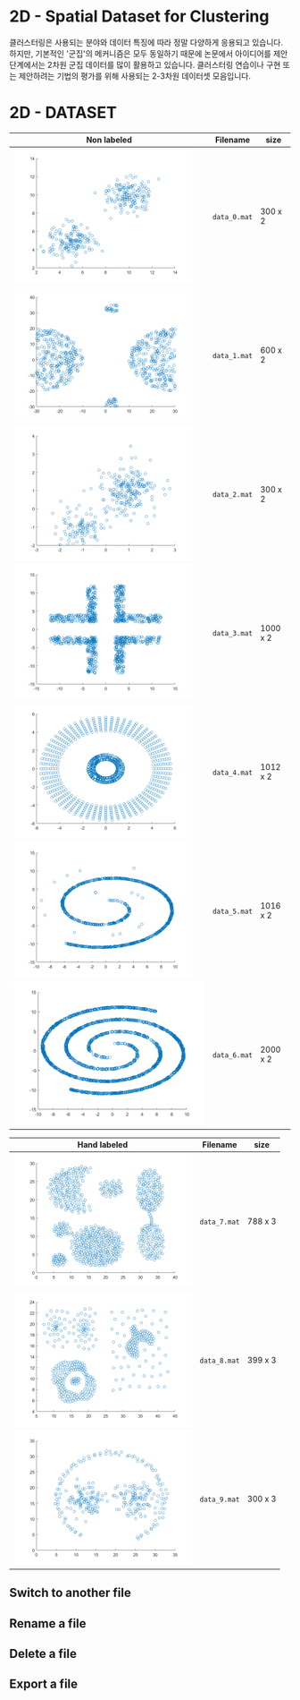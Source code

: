 # 2D - Spatial Dataset for Clustering

클러스터링은 사용되는 분야와 데이터 특징에 따라 정말 다양하게 응용되고 있습니다. 하지만, 기본적인 '군집'의 메커니즘은 모두 동일하기 때문에 논문에서 아이디어를 제안단계에서는 2차원 군집 데이터를 많이 활용하고 있습니다. 클러스터링 연습이나 구현 또는 제안하려는 기법의 평가를 위해 사용되는 2-3차원 데이터셋 모음입니다.


# 2D - DATASET
|  Non labeled              |Filename                            |size                         |
|----------------|-------------------------------|-----------------------------|
|![title](./images/data_0.png)		|`data_0.mat`       | 300 x 2	|                 
|![title](./images/data_1.png)		|`data_1.mat`		| 600 x 2	|
|![title](./images/data_2.png)		|`data_2.mat`		| 300 x 2	|     
|![title](./images/data_3.png)		|`data_3.mat`     	| 1000 x 2	|                 
|![title](./images/data_4.png)		|`data_4.mat`	 	| 1012 x 2	|
|![title](./images/data_5.png)		|`data_5.mat`	   	| 1016 x 2	| 
|![title](./images/data_6.png)		|`data_6.mat`     	| 2000 x 2	|             

|  Hand labeled               |Filename                            |size                         |
|----------------|-------------------------------|-----------------------------|
|![title](./images/data_7.png)		|`data_7.mat`       | 788 x 3	|                 
|![title](./images/data_8.png)		|`data_8.mat`		| 399 x 3	|
|![title](./images/data_9.png)		|`data_9.mat`		| 300 x 3	|     
    

## Switch to another file


## Rename a file


## Delete a file


## Export a file